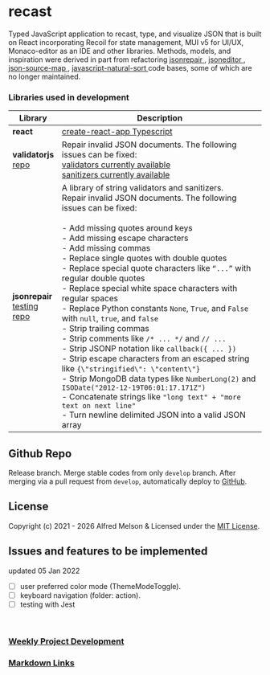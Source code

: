 # recast

Typed JavaScript application to recast, type, and visualize JSON that is built on React incorporating Recoil for state management, MUI v5 for UI/UX, Monaco-editor as an IDE and other libraries. Methods, models, and inspiration were derived in part from refactoring [ jsonrepair ](https://github.com/josdejong/jsonrepair), [ jsoneditor ](https://github.com/josdejong/jsoneditor), [ json-source-map ](https://github.com/epoberezkin/json-source-map), [ javascript-natural-sort ](https://github.com/Bill4Time/javascript-natural-sort) code bases, some of which are no longer maintained.

### Libraries used in development

Library            | Description
------------------ | --------------------------------------
**react**          | [create-react-app Typescript](https://create-react-app.dev/docs/adding-typescript/)
**validatorjs** <br/>[repo](https://github.com/validatorjs/validator.js)    | Repair invalid JSON documents. The following issues can be fixed: <br/> [ validators currently available ](./src/data/readme/validatorjs/validators) <br/>[ sanitizers currently available ](./src/data/readme/validatorjs/sanitizers)
**jsonrepair** <br/>[testing](https://josdejong.github.io/jsonrepair/)<br/>[repo](https://github.com/josdejong/jsonrepair)     | A library of string validators and sanitizers. <br/> Repair invalid JSON documents. The following issues can be fixed: <br/><br/> - Add missing quotes around keys<br/> - Add missing escape characters<br/> - Add missing commas<br/> - Replace single quotes with double quotes<br/> - Replace special quote characters like `“...”`  with regular double quotes<br/> - Replace special white space characters with regular spaces<br/> - Replace Python constants `None`, `True`, and `False` with `null`, `true`, and `false`<br/> - Strip trailing commas<br/> - Strip comments like `/* ... */` and `// ...`<br/> - Strip JSONP notation like `callback({ ... })`<br/> - Strip escape characters from an escaped string like `{\"stringified\": \"content\"}`<br/> - Strip MongoDB data types like `NumberLong(2)` and `ISODate("2012-12-19T06:01:17.171Z")`<br/> - Concatenate strings like `"long text" + "more text on next line"`<br/> - Turn newline delimited JSON into a valid JSON array

## Github Repo

Release branch. Merge stable codes from only `develop` branch. After merging via a pull request from `develop`, automatically deploy to [GitHub](https://alfredmelson.github.io/ts-json-visualizer/).

## License

Copyright (c) 2021 - 2026 Alfred Melson & Licensed under the [MIT License](./LICENSE).
<br />

## Issues and features to be implemented 
updated 05 Jan 2022

- [ ] user preferred color mode (ThemeModeToggle).
- [ ] keyboard navigation (folder: action).
- [ ] testing with Jest
<br />

### [Weekly Project Development](/tree/main/src/cms/md/DEVELOPMENT)

### [Markdown Links](./tree/main/src/cms/md/LINKS)